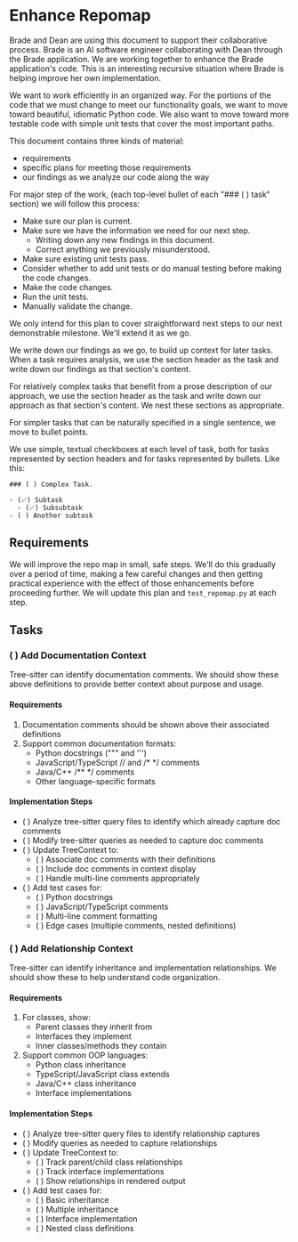 # Enhance Repomap

Brade and Dean are using this document to support their collaborative process. Brade is an AI software engineer collaborating with Dean through the Brade application. We are working together to enhance the Brade application's code. This is an interesting recursive situation where Brade is helping improve her own implementation.

We want to work efficiently in an organized way. For the portions of the code that we must change to meet our functionality goals, we want to move toward beautiful, idiomatic Python code. We also want to move toward more testable code with simple unit tests that cover the most important paths.

This document contains three kinds of material:

- requirements
- specific plans for meeting those requirements
- our findings as we analyze our code along the way

For major step of the work, (each top-level bullet of each "### ( ) task" section) we will follow this process:

- Make sure our plan is current.
- Make sure we have the information we need for our next step.
  - Writing down any new findings in this document.
  - Correct anything we previously misunderstood.
- Make sure existing unit tests pass.
- Consider whether to add unit tests or do manual testing before making the code changes.
- Make the code changes.
- Run the unit tests.
- Manually validate the change.

We only intend for this plan to cover straightforward next steps to our next demonstrable milestone. We'll extend it as we go.

We write down our findings as we go, to build up context for later tasks. When a task requires analysis, we use the section header as the task and write down our findings as that section's content.

For relatively complex tasks that benefit from a prose description of our approach, we use the section header as the task and write down our approach as that section's content. We nest these sections as appropriate.

For simpler tasks that can be naturally specified in a single sentence, we move to bullet points.

We use simple, textual checkboxes at each level of task, both for tasks represented by section headers and for tasks represented by bullets. Like this:

```
### ( ) Complex Task.

- (✅) Subtask
  - (✅) Subsubtask
- ( ) Another subtask
```

## Requirements

We will improve the repo map in small, safe steps. We'll do this gradually over a period of time, making a few careful changes and then getting practical experience with the effect of those enhancements before proceeding further. We will update this plan and `test_repomap.py` at each step.

## Tasks

### ( ) Add Documentation Context

Tree-sitter can identify documentation comments. We should show these above definitions to provide better context about purpose and usage.

#### Requirements

1. Documentation comments should be shown above their associated definitions
2. Support common documentation formats:
   - Python docstrings (""" and ''')
   - JavaScript/TypeScript // and /* */ comments
   - Java/C++ /** */ comments
   - Other language-specific formats

#### Implementation Steps

- ( ) Analyze tree-sitter query files to identify which already capture doc comments
- ( ) Modify tree-sitter queries as needed to capture doc comments
- ( ) Update TreeContext to:
  - ( ) Associate doc comments with their definitions
  - ( ) Include doc comments in context display
  - ( ) Handle multi-line comments appropriately
- ( ) Add test cases for:
  - ( ) Python docstrings
  - ( ) JavaScript/TypeScript comments
  - ( ) Multi-line comment formatting
  - ( ) Edge cases (multiple comments, nested definitions)

### ( ) Add Relationship Context

Tree-sitter can identify inheritance and implementation relationships. We should show these to help understand code organization.

#### Requirements

1. For classes, show:
   - Parent classes they inherit from
   - Interfaces they implement
   - Inner classes/methods they contain
2. Support common OOP languages:
   - Python class inheritance
   - TypeScript/JavaScript class extends
   - Java/C++ class inheritance
   - Interface implementations

#### Implementation Steps

- ( ) Analyze tree-sitter query files to identify relationship captures
- ( ) Modify queries as needed to capture relationships
- ( ) Update TreeContext to:
  - ( ) Track parent/child class relationships
  - ( ) Track interface implementations
  - ( ) Show relationships in rendered output
- ( ) Add test cases for:
  - ( ) Basic inheritance
  - ( ) Multiple inheritance
  - ( ) Interface implementation
  - ( ) Nested class definitions
